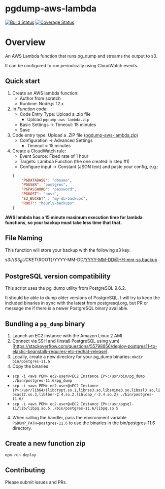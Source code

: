 # pgdump-aws-lambda

[![Build Status](https://travis-ci.org/jameshy/pgdump-aws-lambda.svg?branch=master)](https://travis-ci.org/jameshy/pgdump-aws-lambda)
[![Coverage Status](https://coveralls.io/repos/github/jameshy/pgdump-aws-lambda/badge.svg?branch=master)](https://coveralls.io/github/jameshy/pgdump-aws-lambda?branch=master)

# Overview

An AWS Lambda function that runs pg_dump and streams the output to s3.

It can be configured to run periodically using CloudWatch events.

## Quick start

1. Create an AWS lambda function:
    - Author from scratch
    - Runtime: Node.js 12.x
2. In *Function code*:
    - Code Entry Type: Upload a .zip file
        - Upload `pgdump-aws-lambda.zip`
    - Basic Settings -> Timeout: 15 minutes
    - Save
3. Code entry type: Upload a .ZIP file
    ([pgdump-aws-lambda.zip](https://github.com/jameshy/pgdump-aws-lambda/releases/download/v1.1.5/pgdump-aws-lambda.zip))
    - Configuration -> Advanced Settings
        - Timeout = 15 minutes
4. Create a CloudWatch rule:
    - Event Source: Fixed rate of 1 hour
    - Targets: Lambda Function (the one created in step #1)
    - Configure input -> Constant (JSON text) and paste your config, e.g.:
    ```json
    {
        "PGDATABASE": "dbname",
        "PGUSER": "postgres",
        "PGPASSWORD": "password",
        "PGHOST": "host",
        "S3_BUCKET" : "my-db-backups",
        "ROOT": "hourly-backups"
    }
    ```

**AWS lambda has a 15 minute maximum execution time for lambda functions, so your backup must take less time that that.**

## File Naming

This function will store your backup with the following s3 key:

s3://${S3_BUCKET}${ROOT}/YYYY-MM-DD/YYYY-MM-DD@HH-mm-ss.backup

## PostgreSQL version compatibility

This script uses the pg_dump utility from PostgreSQL 9.6.2.

It should be able to dump older versions of PostgreSQL. I will try to keep the included  binaries in sync with the latest from postgresql.org, but PR or message me if there is a newer PostgreSQL binary available.

## Bundling a `pg_dump` binary
1. Launch an EC2 instance with the Amazon Linux 2 AMI
2. Connect via SSH and (Install PostgreSQL using yum)[https://stackoverflow.com/questions/55798856/deploy-postgres11-to-elastic-beanstalk-requires-etc-redhat-release].
3. Locally, create a new directory for your pg_dump binaries: `mkdir bin/postgres-11.6`
3. Copy the binaries
 - `scp -i <aws PEM> ec2-user@<EC2 Instance IP>:/usr/bin/pg_dump ./bin/postgres-11.6/pg_dump`
 - `scp -i <aws PEM> ec2-user@<EC2 Instance IP>:/usr/lib64/{libcrypt.so.1,libnss3.so,libsmime3.so,libssl3.so,libsasl2.so.3,liblber-2.4.so.2,libldap_r-2.4.so.2} ./bin/postgres-11.6/`
 - `scp -i <aws PEM> ec2-user@<EC2 Instance IP>:/usr/pgsql-11/lib/libpq.so.5 ./bin/postgres-11.6/libpq.so.5`
4. When calling the handler, pass the environment variable `PGDUMP_PATH=postgres-11.6` to use the binaries in the bin/postgres-11.6 directory.

## Create a new function zip

`npm run deploy`

## Contributing

Please submit issues and PRs.
